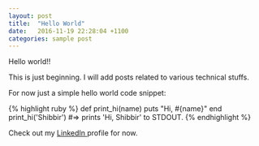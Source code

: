 ```yaml
---
layout: post
title:  "Hello World"
date:   2016-11-19 22:28:04 +1100
categories: sample post
---
```

Hello world!!

This is just beginning. I will add posts related to various technical stuffs.

For now just a simple hello world code snippet:

{% highlight ruby %}
def print_hi(name)
  puts "Hi, #{name}"
end
print_hi('Shibbir')
#=> prints 'Hi, Shibbir' to STDOUT.
{% endhighlight %}

Check out my [LinkedIn ][linkedin-profile] profile for now.

[linkedin-profile]: https://www.linkedin.com/in/shibbirhossain
